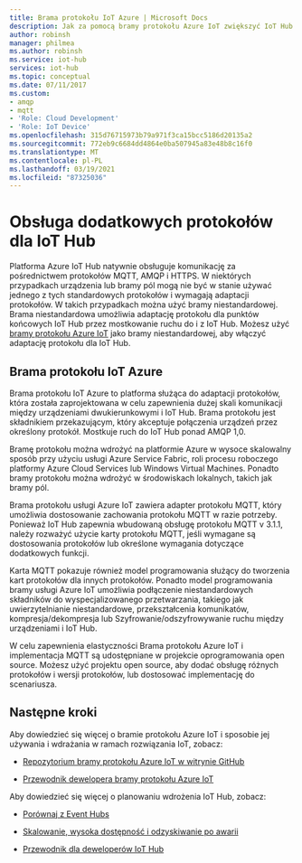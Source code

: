```yaml
---
title: Brama protokołu IoT Azure | Microsoft Docs
description: Jak za pomocą bramy protokołu Azure IoT zwiększyć IoT Hub możliwości i obsługę protokołów, aby umożliwić urządzeniom łączenie się z koncentratorem za pomocą protokołów nieobsługiwanych przez IoT Hub natywnie.
author: robinsh
manager: philmea
ms.author: robinsh
ms.service: iot-hub
services: iot-hub
ms.topic: conceptual
ms.date: 07/11/2017
ms.custom:
- amqp
- mqtt
- 'Role: Cloud Development'
- 'Role: IoT Device'
ms.openlocfilehash: 315d76715973b79a971f3ca15bcc5186d20135a2
ms.sourcegitcommit: 772eb9c6684dd4864e0ba507945a83e48b8c16f0
ms.translationtype: MT
ms.contentlocale: pl-PL
ms.lasthandoff: 03/19/2021
ms.locfileid: "87325036"
---
```

# <a name="support-additional-protocols-for-iot-hub"></a>Obsługa dodatkowych protokołów dla IoT Hub

Platforma Azure IoT Hub natywnie obsługuje komunikację za pośrednictwem protokołów MQTT, AMQP i HTTPS. W niektórych przypadkach urządzenia lub bramy pól mogą nie być w stanie używać jednego z tych standardowych protokołów i wymagają adaptacji protokołów. W takich przypadkach można użyć bramy niestandardowej. Brama niestandardowa umożliwia adaptację protokołu dla punktów końcowych IoT Hub przez mostkowanie ruchu do i z IoT Hub. Możesz użyć [bramy protokołu Azure IoT](https://github.com/Azure/azure-iot-protocol-gateway/blob/master/README.md) jako bramy niestandardowej, aby włączyć adaptację protokołu dla IoT Hub.

## <a name="azure-iot-protocol-gateway"></a>Brama protokołu IoT Azure

Brama protokołu IoT Azure to platforma służąca do adaptacji protokołów, która została zaprojektowana w celu zapewnienia dużej skali komunikacji między urządzeniami dwukierunkowymi i IoT Hub. Brama protokołu jest składnikiem przekazującym, który akceptuje połączenia urządzeń przez określony protokół. Mostkuje ruch do IoT Hub ponad AMQP 1,0.

Bramę protokołu można wdrożyć na platformie Azure w wysoce skalowalny sposób przy użyciu usługi Azure Service Fabric, roli procesu roboczego platformy Azure Cloud Services lub Windows Virtual Machines. Ponadto bramy protokołu można wdrożyć w środowiskach lokalnych, takich jak bramy pól.

Brama protokołu usługi Azure IoT zawiera adapter protokołu MQTT, który umożliwia dostosowanie zachowania protokołu MQTT w razie potrzeby. Ponieważ IoT Hub zapewnia wbudowaną obsługę protokołu MQTT v 3.1.1, należy rozważyć użycie karty protokołu MQTT, jeśli wymagane są dostosowania protokołów lub określone wymagania dotyczące dodatkowych funkcji.

Karta MQTT pokazuje również model programowania służący do tworzenia kart protokołów dla innych protokołów. Ponadto model programowania bramy usługi Azure IoT umożliwia podłączenie niestandardowych składników do wyspecjalizowanego przetwarzania, takiego jak uwierzytelnianie niestandardowe, przekształcenia komunikatów, kompresja/dekompresja lub Szyfrowanie/odszyfrowywanie ruchu między urządzeniami i IoT Hub.

W celu zapewnienia elastyczności Brama protokołu Azure IoT i implementacja MQTT są udostępniane w projekcie oprogramowania open source. Możesz użyć projektu open source, aby dodać obsługę różnych protokołów i wersji protokołów, lub dostosować implementację do scenariusza. 

## <a name="next-steps"></a>Następne kroki

Aby dowiedzieć się więcej o bramie protokołu Azure IoT i sposobie jej używania i wdrażania w ramach rozwiązania IoT, zobacz:

* [Repozytorium bramy protokołu Azure IoT w witrynie GitHub](https://github.com/Azure/azure-iot-protocol-gateway/blob/master/README.md)

* [Przewodnik dewelopera bramy protokołu Azure IoT](https://github.com/Azure/azure-iot-protocol-gateway/blob/master/docs/DeveloperGuide.md)

Aby dowiedzieć się więcej o planowaniu wdrożenia IoT Hub, zobacz:

* [Porównaj z Event Hubs](iot-hub-compare-event-hubs.md)

* [Skalowanie, wysoka dostępność i odzyskiwanie po awarii](iot-hub-scaling.md)

* [Przewodnik dla deweloperów IoT Hub](iot-hub-devguide.md)